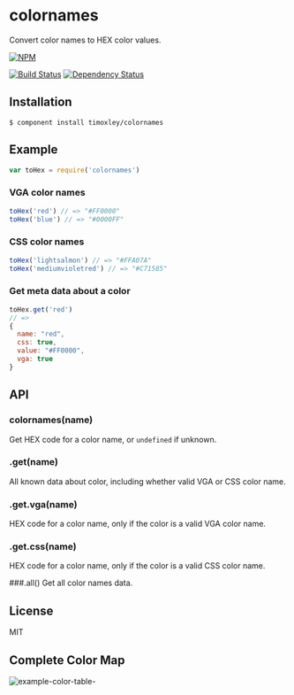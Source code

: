 # colornames

Convert color names to HEX color values.

[![NPM](https://nodei.co/npm/timoxley-colornames.png)](https://nodei.co/npm/timoxley-colornames/)

[![Build Status](https://travis-ci.org/timoxley/colornames.png?branch=master)](https://travis-ci.org/timoxley/colornames)
[![Dependency Status](https://david-dm.org/timoxley/colornames.png)](https://david-dm.org/timoxley/colornames)



## Installation

    $ component install timoxley/colornames

## Example

```js
var toHex = require('colornames')
```

### VGA color names
```js
toHex('red') // => "#FF0000"
toHex('blue') // => "#0000FF"
```

### CSS color names
```js
toHex('lightsalmon') // => "#FFA07A"
toHex('mediumvioletred') // => "#C71585"
```

### Get meta data about a color
```js
toHex.get('red')
// =>
{
  name: "red",
  css: true,
  value: "#FF0000",
  vga: true
}
```

## API

### colornames(name)
Get HEX code for a color name, or `undefined` if unknown.

### .get(name)
All known data about color, including whether valid VGA or CSS color
name.

### .get.vga(name)
HEX code for a color name, only if the color is a valid VGA color
name.

### .get.css(name)
HEX code for a color name, only if the color is a valid CSS color
name.

###.all()
Get all color names data.

## License

  MIT

## Complete Color Map

![example-color-table-](https://f.cloud.github.com/assets/43438/643981/f57948a0-d381-11e2-99fd-197c44065564.png)
